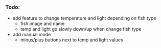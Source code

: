 ### Todo:
- add feature to change temperature and light depending on fish type
	- fish image and name
	- temp and light go slowly down/up when change fish type
- add manual mode
	- minus/plus buttons next to temp and light values
